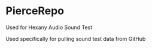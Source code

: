 # PierceRepo
Used for Hexany Audio Sound Test

Used specifically for pulling sound test data from GitHub

